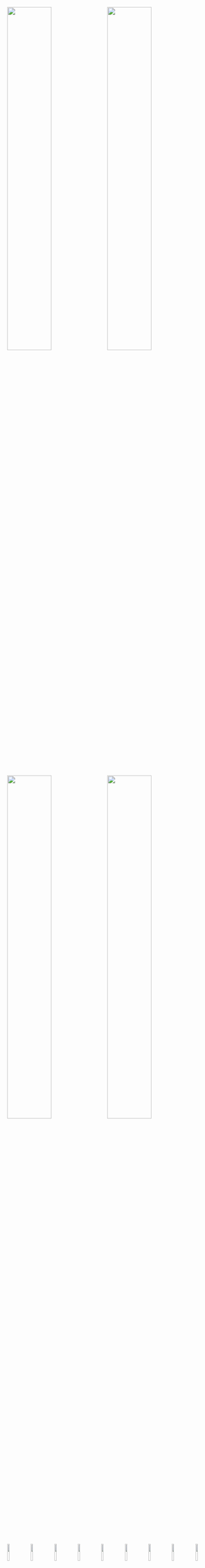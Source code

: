 <p>
<img width="45%" src="/../../../../ensnared/github-stats/blob/master/generated/overview.svg#gh-dark-mode-only">
<img width="45%" src="/../../../../ensnared/github-stats/blob/master/generated/overview.svg#gh-dark-mode-only">
</p>
<p>
<img width="45%" src="/../../../../ensnared/github-stats/blob/master/generated/languages.svg#gh-light-mode-only">
<img width="45%" src="/../../../../ensnared/github-stats/blob/master/generated/languages.svg#gh-light-mode-only">
</p>

<p>
<img width="10%" src="https://www.vectorlogo.zone/logos/nodejs/nodejs-ar21.svg">
<img width="10%" src="https://www.vectorlogo.zone/logos/php/php-ar21.svg">
<img width="10%" src="https://www.vectorlogo.zone/logos/typescriptlang/typescriptlang-ar21.svg">
<img width="10%" src="https://www.vectorlogo.zone/logos/javascript/javascript-ar21.svg">
<img width="10%" src="https://www.vectorlogo.zone/logos/nestjs/nestjs-ar21.svg">
<img width="10%" src="https://www.vectorlogo.zone/logos/jetbrains/jetbrains-ar21.svg">
<img width="10%" src="https://www.vectorlogo.zone/logos/angular/angular-ar21.svg">
<img width="10%" src="https://www.vectorlogo.zone/logos/npmjs/npmjs-ar21.svg">
<img width="10%" src="https://www.vectorlogo.zone/logos/opensource/opensource-ar21.svg">
</p>
<p>
<img width="10%" src="https://www.vectorlogo.zone/logos/mariadb/mariadb-ar21.svg">
<img width="10%" src="https://www.vectorlogo.zone/logos/debian/debian-ar21.svg">
<img width="10%" src="https://www.vectorlogo.zone/logos/ubuntu/ubuntu-ar21.svg">
<img width="10%" src="https://www.vectorlogo.zone/logos/archlinux/archlinux-ar21.svg">
<img width="10%" src="https://www.vectorlogo.zone/logos/jestjsio/jestjsio-ar21.svg">
<img width="10%" src="https://www.vectorlogo.zone/logos/json/json-ar21.svg">
<img width="10%" src="https://www.vectorlogo.zone/logos/git-scm/git-scm-ar21.svg">
<img width="10%" src="https://www.vectorlogo.zone/logos/vuejs/vuejs-ar21.svg">
</p>
